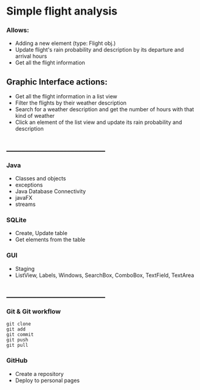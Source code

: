 # Simple flight analysis

### Allows:

 - Adding a new element (type: Flight obj.)
 - Update flight's rain probability and description by its departure and arrival hours 
 - Get all the flight information

## Graphic Interface actions:

 - Get all the flight information in a list view
 - Filter the flights by their weather description
 - Search for a weather description and get the number of hours with that kind of weather
 - Click an element of the list view and update its rain probability and description

## __________________________

### Java

 - Classes and objects
 - exceptions
 - Java Database Connectivity
 - javaFX
 - streams

### SQLite

 - Create, Update table
 - Get elements from the table

### GUI

 - Staging
 - ListView, Labels, Windows, SearchBox, ComboBox, TextField, TextArea

## __________________________

### Git & Git workflow

    git clone
    git add
    git commit
    git push
    git pull

### GitHub
- Create a repository
- Deploy to personal pages
